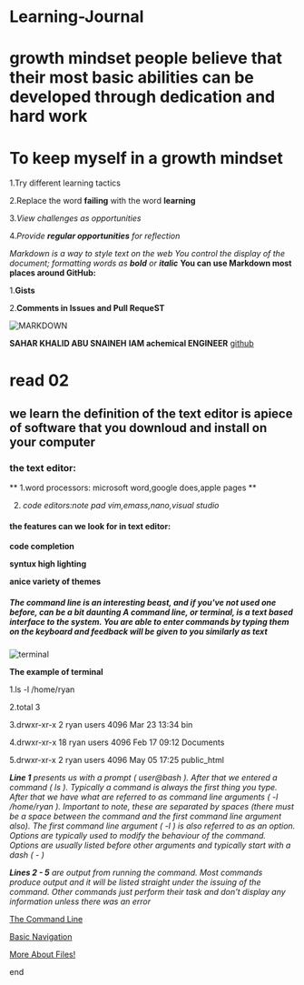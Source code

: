 # Learning-Journal
# growth mindset people believe that their most basic abilities can be developed through dedication and hard work
# To keep myself in a growth mindset

1.Try different learning tactics

2.Replace the word **failing** with the word **learning**

3._View challenges as opportunities_

4._Provide **regular opportunities** for reflection_

*Markdown is a way to style text on the web*
_You control the display of the document; formatting words as **bold** or **italic**_
**You can use Markdown most places around GitHub:**

1.**Gists**

2.**Comments in Issues and Pull RequeST**

![MARKDOWN](https://www.techindiatoday.com/wp-content/uploads/2019/10/Best-Programming-Languages-For-Artificial-Intelligence-1024x682.jpg)

**SAHAR KHALID ABU SNAINEH**
**IAM achemical ENGINEER**
[github](https://github.com/saharkhaled89)


  
# read 02
## we learn the definition of the text editor is apiece of software that you downloud and install on your computer

### the text editor:

** 1.word processors: microsoft word,google does,apple pages **

2. _code editors:note pad vim,emass,nano,visual studio_

#### the features can we look for in text editor:

**code completion**

**syntux high lighting**

**anice variety of themes**


##### _The **command line** is an interesting beast, and if you've not used one before, can be a bit daunting **A command line**, or terminal, is a text based interface to the system. You are able to enter commands by typing them on the keyboard and feedback will be given to you similarly as text_

![terminal](https://encrypted-tbn0.gstatic.com/images?q=tbn:ANd9GcSRUSubq7Qie1FN8lzac5euoPEBQ_v41QizH3PyD_LtQc9O9gakyw&s)

**The example of terminal**

1.ls -l /home/ryan

2.total 3

3.drwxr-xr-x  2 ryan users 4096 Mar 23 13:34 bin

4.drwxr-xr-x 18 ryan users 4096 Feb 17 09:12 Documents

5.drwxr-xr-x  2 ryan users 4096 May 05 17:25 public_html

_**Line 1** presents us with a prompt ( user@bash ). After that we entered a command ( ls ). Typically a command is always the first thing you type. After that we have what are referred to as command line arguments ( -l /home/ryan ). Important to note, these are separated by spaces (there must be a space between the command and the first command line argument also). The first command line argument ( -l ) is also referred to as an option. Options are typically used to modify the behaviour of the command. Options are usually listed before other arguments and typically start with a dash ( - )_

_**Lines 2 - 5** are output from running the command. Most commands produce output and it will be listed straight under the issuing of the command. Other commands just perform their task and don't display any information unless there was an error_

[The Command Line](https://ryanstutorials.net/linuxtutorial/commandline.php)

[Basic Navigation](https://ryanstutorials.net/linuxtutorial/navigation.php)

[More About Files!](https://ryanstutorials.net/linuxtutorial/aboutfiles.php)

end



